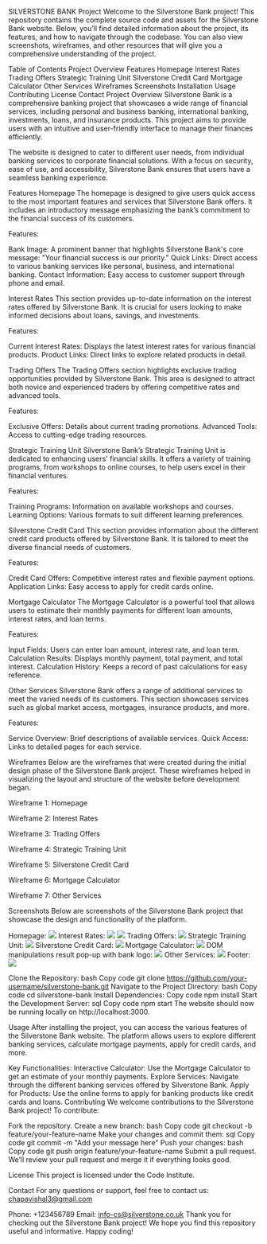 SILVERSTONE BANK Project
Welcome to the Silverstone Bank project! This repository contains the complete source code and assets for the Silverstone Bank website. Below, you’ll find detailed information about the project, its features, and how to navigate through the codebase. You can also view screenshots, wireframes, and other resources that will give you a comprehensive understanding of the project.

Table of Contents
Project Overview
Features
Homepage
Interest Rates
Trading Offers
Strategic Training Unit
Silverstone Credit Card
Mortgage Calculator
Other Services
Wireframes
Screenshots
Installation
Usage
Contributing
License
Contact
Project Overview
Silverstone Bank is a comprehensive banking project that showcases a wide range of financial services, including personal and business banking, international banking, investments, loans, and insurance products. This project aims to provide users with an intuitive and user-friendly interface to manage their finances efficiently.

The website is designed to cater to different user needs, from individual banking services to corporate financial solutions. With a focus on security, ease of use, and accessibility, Silverstone Bank ensures that users have a seamless banking experience.

Features
Homepage
The homepage is designed to give users quick access to the most important features and services that Silverstone Bank offers. It includes an introductory message emphasizing the bank’s commitment to the financial success of its customers.

Features:

Bank Image: A prominent banner that highlights Silverstone Bank's core message: "Your financial success is our priority."
Quick Links: Direct access to various banking services like personal, business, and international banking.
Contact Information: Easy access to customer support through phone and email.

Interest Rates
This section provides up-to-date information on the interest rates offered by Silverstone Bank. It is crucial for users looking to make informed decisions about loans, savings, and investments.



Features:

Current Interest Rates: Displays the latest interest rates for various financial products.
Product Links: Direct links to explore related products in detail.

Trading Offers
The Trading Offers section highlights exclusive trading opportunities provided by Silverstone Bank. This area is designed to attract both novice and experienced traders by offering competitive rates and advanced tools.

Features:

Exclusive Offers: Details about current trading promotions.
Advanced Tools: Access to cutting-edge trading resources.

Strategic Training Unit
Silverstone Bank’s Strategic Training Unit is dedicated to enhancing users' financial skills. It offers a variety of training programs, from workshops to online courses, to help users excel in their financial ventures.

Features:

Training Programs: Information on available workshops and courses.
Learning Options: Various formats to suit different learning preferences.

Silverstone Credit Card
This section provides information about the different credit card products offered by Silverstone Bank. It is tailored to meet the diverse financial needs of customers.

Features:

Credit Card Offers: Competitive interest rates and flexible payment options.
Application Links: Easy access to apply for credit cards online.

Mortgage Calculator
The Mortgage Calculator is a powerful tool that allows users to estimate their monthly payments for different loan amounts, interest rates, and loan terms.

Features:

Input Fields: Users can enter loan amount, interest rate, and loan term.
Calculation Results: Displays monthly payment, total payment, and total interest.
Calculation History: Keeps a record of past calculations for easy reference.

Other Services
Silverstone Bank offers a range of additional services to meet the varied needs of its customers. This section showcases services such as global market access, mortgages, insurance products, and more.

Features:

Service Overview: Brief descriptions of available services.
Quick Access: Links to detailed pages for each service.

Wireframes
Below are the wireframes that were created during the initial design phase of the Silverstone Bank project. These wireframes helped in visualizing the layout and structure of the website before development began.

Wireframe 1: Homepage

Wireframe 2: Interest Rates

Wireframe 3: Trading Offers

Wireframe 4: Strategic Training Unit

Wireframe 5: Silverstone Credit Card

Wireframe 6: Mortgage Calculator

Wireframe 7: Other Services

Screenshots
Below are screenshots of the Silverstone Bank project that showcase the design and functionality of the platform.

Homepage: 
<img src="./assets/images/slide1.png">
Interest Rates: 
<img src="./assets/images/Interest Rates.png">
<img src="./assets/images/slide2.png">
Trading Offers: 
<img src="./assets/images/slide 3.png">
Strategic Training Unit: 
<img src="./assets/images/slide 4.png">
Silverstone Credit Card: 
<img src="./assets/images/slide 5.png">
Mortgage Calculator: 
<img src="./assets/images/slide 6.png">
DOM manipulations result pop-up with bank logo:
<img src="./assets/images/slide 9.png">
Other Services: 
<img src="./assets/images/slide 7.png">
Footer:
<img src="./assets/images/slide 8.png">

Clone the Repository:
bash
Copy code
git clone https://github.com/your-username/silverstone-bank.git
Navigate to the Project Directory:
bash
Copy code
cd silverstone-bank
Install Dependencies:
Copy code
npm install
Start the Development Server:
sql
Copy code
npm start
The website should now be running locally on http://localhost:3000.

Usage
After installing the project, you can access the various features of the Silverstone Bank website. The platform allows users to explore different banking services, calculate mortgage payments, apply for credit cards, and more.

Key Functionalities:
Interactive Calculator: Use the Mortgage Calculator to get an estimate of your monthly payments.
Explore Services: Navigate through the different banking services offered by Silverstone Bank.
Apply for Products: Use the online forms to apply for banking products like credit cards and loans.
Contributing
We welcome contributions to the Silverstone Bank project! To contribute:

Fork the repository.
Create a new branch:
bash
Copy code
git checkout -b feature/your-feature-name
Make your changes and commit them:
sql
Copy code
git commit -m "Add your message here"
Push your changes:
bash
Copy code
git push origin feature/your-feature-name
Submit a pull request.
We’ll review your pull request and merge it if everything looks good.

License
This project is licensed under the Code Institute.

Contact
For any questions or support, feel free to contact us: chapavishal3@gmail.com

Phone: +123456789
Email: info-cs@silverstone.co.uk
Thank you for checking out the Silverstone Bank project! We hope you find this repository useful and informative. Happy coding!